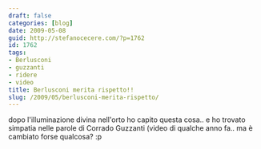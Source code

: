 ```yaml
---
draft: false
categories: [blog]
date: 2009-05-08
guid: http://stefanocecere.com/?p=1762
id: 1762
tags:
- Berlusconi
- guzzanti
- ridere
- video
title: Berlusconi merita rispetto!!
slug: /2009/05/berlusconi-merita-rispetto/
---
```


dopo l'illuminazione divina nell'orto ho capito questa cosa.. e ho trovato simpatia nelle parole di Corrado Guzzanti (video di qualche anno fa.. ma è cambiato forse qualcosa? :p